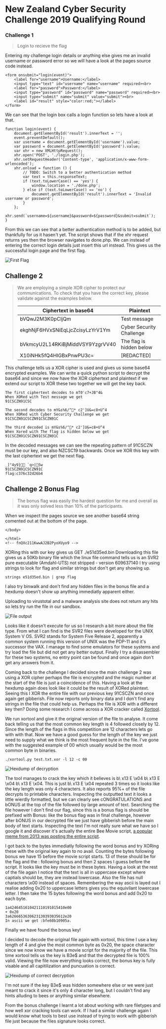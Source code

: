 # New Zealand Cyber Security Challenge 2019 Qualifying Round

### Challenge 1

>Login to recieve the flag

Entering my challenge login details or anything else gives me an invalid username or password error so we will have a look at the pages source code instead.

```
<form onsubmit="login(event)">
	<label for="username">Username:</label>
	<input type="text" id="username" name="username" required><br>
	<label for="password">Password:</label>
	<input type="password" id="password" name="password" required><br>
	<input type="submit" name="submit" value="submit"><br>
	<label id="result" style="color:red;"></label>
</form>
```

We can see that the login box calls a login function so lets have a look at that.

```
function login(event) {
	document.getElementById('result').innerText = '';
	event.preventDefault();
	var username = document.getElementById('username').value;
	var password = document.getElementById('password').value;
	var xhr = new XMLHttpRequest();
	xhr.open('POST', './login.php');
	xhr.setRequestHeader('Content-type', 'application/x-www-form-urlencoded');
	xhr.onload = function () {
		// TODO: Switch to a better authentication method
		var text = this.responseText;
		if (text.toLowerCase() == 'yes') {
			window.location = './done.php';
		} else if (text.toLowerCase() == 'no') {
			document.getElementById('result').innerText = 'Invalid username or password';
		}
	};
	xhr.send(`username=${username}&password=${password}&submit=submit`);
}
```

From this we can see that a better authentication method is to be added, but thankfully for us it hasen't yet. The script shows that if the xhr request returns yes then the browser navigates to done.php. We can instead of entering the correct login details just insert this url instead.
This gives us the successful login page and the first flag.

![First Flag](flag1.png)

## Challenge 2

>We are employing a simple XOR cipher to protect our communications. 
>To check that you have the correct key, please validate against the examples below.
>
> | Ciphertext in base64 | Plaintext |
> | --------------------- | ----------- |
> | bVQwJ2M3K0pCIjQm | Test message |
> | ekghNjF6HVxSNiEqLjcZcisyLzYrV1Ym | Cyber Security Challenge |
> | bVkmcyU2L14RKiBjMiddVSY9YzgrVV40 | The flag is hidden below |
> | X10iNHk5fQ4HIGBxPnwPU3c= | [REDACTED] |

This challenge tells us a XOR cipher is used and gives us some base64 encrypted examples. We can write a quick python script to decrypt the base64 and since we now have the XOR ciphertext and plaintext if we extend our script to XOR these two together we will get the key back.

```
The first ciphertext decodes to mT0'c7+JB"4&
When XORed with Test message we get
91CSCZN91CSC

The second decodes to mY&s%6/^* c2']U&=c8+U^4
When XORed with Cyber Security Challenge we get
91CSCZN91CSCZN91CSCZN91C

The third decoded is mY&s%6/^* c2']U&=c8+U^4
When Xored with The flag is hidden below we get
91CSCZN91CSCZN91CSCZN91C
```

In the decoded messages we can see the repeating pattern of 91CSCZN must be our key, and also NZCSC19 backwards. Once we XOR this key with the last ciphertext we get the next flag.

```
_]"4y9} `q>|Sw
91CSCZN91CSCZN91C
flag:c376c32d26b4
```

## Challenge 2 Bonus Flag

>The bonus flag was easily the hardest question for me and overall as it was only solved less than 10% of the participants.

When we inspect the pages source we see another base64 string comented out at the bottom of the page.

```
</body>

</html>
<!-- fnQXc211KwwAJ2B2PyoXUyo9 -->
```

XORing this with our key gives us GET ./e51d35ed.bin
Downloading this file gives us a 50Kb binary file which the linux file command tells us is an SVR2 pure executable (Amdahl-UTS) not stripped - version 609637140
I try using strings to look for flag and similar strings but don't get any showing up.

```
strings e51d35ed.bin | grep flag
```

I also try binwalk and don't find any hidden files in the bonus file and a hexdump doesn't show up anything immediatly apparent either.

Uploading to virustotal and a malware analysis site does not return any hits so lets try run the file in our sandbox.

![File output](filerun.png)
 
Looks like it doesn't execute for us so I research a bit more about the file type. From what I can find is the SVR2 files were developed for the UNIX System V OS. SVR2 stands for System Five Release 2, apparently a common system running this version of UNIX was the PDP-11 and it's successor the VAX. I manage to find some emulators for these systems and try load the file but did not get any better output. Finally I try a disassembler for these two systems, no entry point can be found and once again don't get any answers from it.

Coming back to the challenge I decided since the main challenge 2 was using a XOR cipher perhaps the file is encrypted and the magic number at the start of the file is just a coincidence of this. Having a look at the hexdump again does look like it could be the result of XORed plaintext. Seeing this I XOR the entire file with our previous key 91CSCZN and once again get gibberish. File now reports only binary data and I don't find any strings in the file that could help us. Perhaps the file is XOR with a different key then? Doing some research I come across a XOR cracker called  [Xortool](https://www.aldeid.com/wiki/Xortool).

We run xortool and give it the original version of the file to analyse. It come back telling us that the most common key length is 4 followed closely by 12. Since the length of the flags in this competition are 12 characters lets go with with that. Now we have a good guess for the length of the key we just need to supply what we think is the most frequent byte in the file. I've gone with the suggested example of 00 which usually would be the most common byte in binaries.

```
./xortool.py test.txt.xor -l 12 -c 00
```

![Hexdump of decryption](bonus1.PNG)

The tool manages to crack the key which it believes is b\ x13 E \x04 b\ x13 E \x04 b\ x13 E \x04. This is just b\ x13 E \x04 repeated 3 times so it looks like the key length was only 4 characters. It also reports 95%+ of the file decrypts to printable characters. Inspecting the outputted text it looks a little wierdly formatted, but we can clearly see cONGRATULATIONS and bONUS at the top of the file followed by large amount of text. Searching the file however I don't find our flag, since this is a bonus flag is should be prefixed with Bonus: like the bonus flag was in final challenge, however after bONUS in our decrypted file we just have gibberish before the main body of text starts. Inspecting the text I'm not really sure what we have so I google it and discover it's actually the entire Bee Movie script, [a popular meme from 2013 was posting the entire script](https://knowyourmeme.com/memes/bee-movie-script-according-to-all-known-laws-of-aviation).

I got back to the bytes immediatly following the word bonus and try XORing these with the original key again to no avail. Counting the bytes following bonus we have 15 before the movie script starts. 13 of these should be for the flag and the : following bonus and then 2 spaces I guess before the script. It looks like the key must be in these bytes. Having a look at the rest of the file again I notice that the text is all in uppercase except where captials should be, they are instead lowercase. Also the file has null characters \x00 instead of spaces. Remembering the way ascii is layed out I realise adding 0x20 to uppercase letters gives you the equivilant lowercase letter. I then take the 15 bytes following the word bonus and add 0x20 to each byte.

```
1a4246451610421110191015410e00
+ 0x20
3a6266653630623130393035612e20
In ascii we get :bfe60b10905a. 
```

Finally we have found the bonus key!

I decided to decode the original file again with xortool, this time I use a key length of 4 and give the most common byte as 0x20, the space character since we now know we have a movie script for the majority of the file. This time xortool tells us the key is B3e$ and that the decrypted file is 100% valid. Viewing the file now everything looks correct, the bonus key is fully visable and all capitilization and puncuation is correct.

![Hexdump of correct decryption](bonus2.PNG)

I'm not sure if the key B3e$ was hidden somewhere else or we were just meant to crack it since it's only 4 character long, but I couldn't find any hints alluding to bees or anything similar elsewhere.

From the bonus challenge I learnt a lot about working with rare filetypes and how well xor cracking tools can work. If I had a similar challenge again I would know what tools to best use instead of trying to work with gibberish file just because the files signature looks correct.
